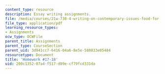 ```yaml
---
content_type: resource
description: Essay writing assignments.
file: /media/courses/21w-730-4-writing-on-contemporary-issues-food-for-thought-writing-and-reading-about-the-cultures-of-food-fall-2008/200c135207a4f517d09ecf79fcd331da_hw_17_18_rev_prop.pdf
file_type: application/pdf
learning_resource_types:
- Assignments
ocw_type: OCWFile
parent_title: Assignments
parent_type: CourseSection
parent_uid: 3d941cc7-6416-04a6-8e5e-580833e05484
resourcetype: Document
title: 'Homework #17-18'
uid: 200c1352-07a4-f517-d09e-cf79fcd331da
---
```

